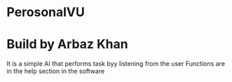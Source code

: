 # PerosonalVU
# Build by Arbaz Khan
It is a simple AI that performs task byy listening from the user
Functions are in the help section in the software

